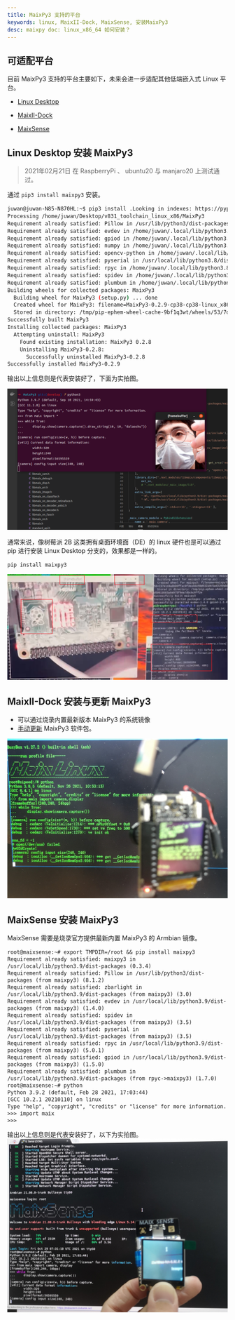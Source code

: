 ```yaml
---
title: MaixPy3 支持的平台
keywords: linux, MaixII-Dock, MaixSense, 安装MaixPy3
desc: maixpy doc: linux_x86_64 如何安装？
---
```


## 可适配平台

目前 MaixPy3 支持的平台主要如下，未来会进一步适配其他低端嵌入式 Linux 平台。

- [Linux Desktop](https://github.com/sipeed/MaixPy3)

- [MaixII-Dock](/hardware/zh/maixII/M2/resources.html)

- [MaixSense](/hardware/zh/maixII/M2A/maixsense.html)

## Linux Desktop 安装 MaixPy3

> 2021年02月21日 在 RaspberryPi 、 ubuntu20 与 manjaro20 上测试通过。

通过 `pip3 install maixpy3` 安装。

```bash
juwan@juwan-N85-N870HL:~$ pip3 install .Looking in indexes: https://pypi.tuna.tsinghua.edu.cn/simple
Processing /home/juwan/Desktop/v831_toolchain_linux_x86/MaixPy3
Requirement already satisfied: Pillow in /usr/lib/python3/dist-packages (from MaixPy3==0.2.9) (7.0.0)
Requirement already satisfied: evdev in /home/juwan/.local/lib/python3.8/site-packages (from MaixPy3==0.2.9) (1.4.0)
Requirement already satisfied: gpiod in /home/juwan/.local/lib/python3.8/site-packages (from MaixPy3==0.2.9) (1.4.0)
Requirement already satisfied: numpy in /home/juwan/.local/lib/python3.8/site-packages (from MaixPy3==0.2.9) (1.19.4)
Requirement already satisfied: opencv-python in /home/juwan/.local/lib/python3.8/site-packages (from MaixPy3==0.2.9) (4.5.1.48)
Requirement already satisfied: pyserial in /usr/local/lib/python3.8/dist-packages (from MaixPy3==0.2.9) (3.4)
Requirement already satisfied: rpyc in /home/juwan/.local/lib/python3.8/site-packages (from MaixPy3==0.2.9) (5.0.1)
Requirement already satisfied: spidev in /home/juwan/.local/lib/python3.8/site-packages (from MaixPy3==0.2.9) (3.5)
Requirement already satisfied: plumbum in /home/juwan/.local/lib/python3.8/site-packages (from rpyc->MaixPy3==0.2.9) (1.6.9)
Building wheels for collected packages: MaixPy3
  Building wheel for MaixPy3 (setup.py) ... done
  Created wheel for MaixPy3: filename=MaixPy3-0.2.9-cp38-cp38-linux_x86_64.whl size=115611 sha256=54f70f181ccc629f1eaf470bf30eccd20389c6333814d7145e16a31db7f6cdcd
  Stored in directory: /tmp/pip-ephem-wheel-cache-9bf1q3wt/wheels/53/7d/47/6cd374fab930089f96a0a3185f5677e52a9b71dbbee769935d
Successfully built MaixPy3
Installing collected packages: MaixPy3
  Attempting uninstall: MaixPy3
    Found existing installation: MaixPy3 0.2.8
    Uninstalling MaixPy3-0.2.8:
      Successfully uninstalled MaixPy3-0.2.8
Successfully installed MaixPy3-0.2.9
```

输出以上信息则是代表安装好了，下面为实拍图。

![](./asserts/ubuntu.png)

通常来说，像树莓派 2B 这类拥有桌面环境面（DE）的 linux 硬件也是可以通过 pip 进行安装 Linux Desktop 分支的，效果都是一样的。

    pip install maixpy3

![](./asserts/rpi2b.png)

## MaixII-Dock 安装与更新 MaixPy3

- 可以通过烧录内置最新版本 MaixPy3 的系统镜像
- [手动更新](/soft/maixpy3/zh/tools/0.MaixII-Dock.html#如何更新-MaixPy3-包) MaixPy3 软件包。

![](./asserts/V831.jpg)

## MaixSense 安装 MaixPy3

MaixSense 需要是烧录官方提供最新内置 MaixPy3 的 Armbian 镜像。

```shell
root@maixsense:~# export TMPDIR=/root && pip install maixpy3
Requirement already satisfied: maixpy3 in /usr/local/lib/python3.9/dist-packages (0.3.4)
Requirement already satisfied: Pillow in /usr/lib/python3/dist-packages (from maixpy3) (8.1.2)
Requirement already satisfied: zbarlight in /usr/local/lib/python3.9/dist-packages (from maixpy3) (3.0)
Requirement already satisfied: evdev in /usr/local/lib/python3.9/dist-packages (from maixpy3) (1.4.0)
Requirement already satisfied: spidev in /usr/local/lib/python3.9/dist-packages (from maixpy3) (3.5)
Requirement already satisfied: pyserial in /usr/local/lib/python3.9/dist-packages (from maixpy3) (3.5)
Requirement already satisfied: rpyc in /usr/local/lib/python3.9/dist-packages (from maixpy3) (5.0.1)
Requirement already satisfied: gpiod in /usr/local/lib/python3.9/dist-packages (from maixpy3) (1.5.0)
Requirement already satisfied: plumbum in /usr/local/lib/python3.9/dist-packages (from rpyc->maixpy3) (1.7.0)
root@maixsense:~# python
Python 3.9.2 (default, Feb 28 2021, 17:03:44)
[GCC 10.2.1 20210110] on linux
Type "help", "copyright", "credits" or "license" for more information.
>>> import maix
>>>
```

输出以上信息则是代表安装好了，以下为实拍图。
![](./asserts/R329.jpg)
